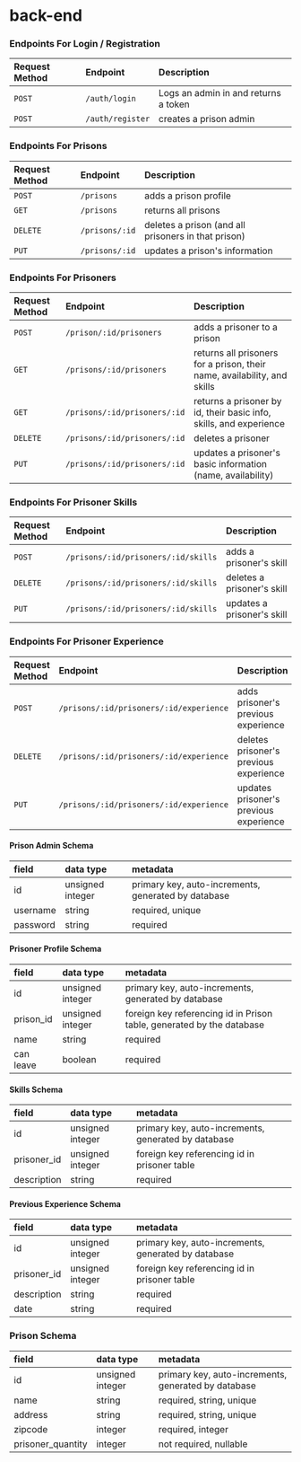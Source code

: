 # back-end

### Endpoints For Login / Registration

| Request Method | Endpoint         | Description                          |
| :------------- | :--------------- | :----------------------------------- |
| `POST`         | `/auth/login`    | Logs an admin in and returns a token |
| `POST`         | `/auth/register` | creates a prison admin               |

### Endpoints For Prisons

| Request Method | Endpoint       | Description                                         |
| :------------- | :------------- | :-------------------------------------------------- |
| `POST`         | `/prisons`     | adds a prison profile                               |
| `GET`          | `/prisons`     | returns all prisons                                 |
| `DELETE`       | `/prisons/:id` | deletes a prison (and all prisoners in that prison) |
| `PUT`          | `/prisons/:id` | updates a prison's information                      |

### Endpoints For Prisoners

| Request Method | Endpoint                     | Description                                                              |
| :------------- | :--------------------------- | :----------------------------------------------------------------------- |
| `POST`         | `/prison/:id/prisoners`      | adds a prisoner to a prison                                              |
| `GET`          | `/prisons/:id/prisoners`     | returns all prisoners for a prison, their name, availability, and skills |
| `GET`          | `/prisons/:id/prisoners/:id` | returns a prisoner by id, their basic info, skills, and experience       |
| `DELETE`       | `/prisons/:id/prisoners/:id` | deletes a prisoner                                                       |
| `PUT`          | `/prisons/:id/prisoners/:id` | updates a prisoner's basic information (name, availability)              |

### Endpoints For Prisoner Skills

| Request Method | Endpoint                            | Description                |
| :------------- | :---------------------------------- | :------------------------- |
| `POST`         | `/prisons/:id/prisoners/:id/skills` | adds a prisoner's skill    |
| `DELETE`       | `/prisons/:id/prisoners/:id/skills` | deletes a prisoner's skill |
| `PUT`          | `/prisons/:id/prisoners/:id/skills` | updates a prisoner's skill |

### Endpoints For Prisoner Experience

| Request Method | Endpoint                                | Description                            |
| :------------- | :-------------------------------------- | :------------------------------------- |
| `POST`         | `/prisons/:id/prisoners/:id/experience` | adds prisoner's previous experience    |
| `DELETE`       | `/prisons/:id/prisoners/:id/experience` | deletes prisoner's previous experience |
| `PUT`          | `/prisons/:id/prisoners/:id/experience` | updates prisoner's previous experience |

#### Prison Admin Schema

| field    | data type        | metadata                                            |
| :------- | :--------------- | :-------------------------------------------------- |
| id       | unsigned integer | primary key, auto-increments, generated by database |
| username | string           | required, unique                                    |
| password | string           | required                                            |

#### Prisoner Profile Schema

| field     | data type        | metadata                                                              |
| :-------- | :--------------- | :-------------------------------------------------------------------- |
| id        | unsigned integer | primary key, auto-increments, generated by database                   |
| prison_id | unsigned integer | foreign key referencing id in Prison table, generated by the database |
| name      | string           | required                                                              |
| can leave | boolean          | required                                                              |

#### Skills Schema

| field       | data type        | metadata                                            |
| :---------- | :--------------- | :-------------------------------------------------- |
| id          | unsigned integer | primary key, auto-increments, generated by database |
| prisoner_id | unsigned integer | foreign key referencing id in prisoner table        |
| description | string           | required                                            |

#### Previous Experience Schema

| field       | data type        | metadata                                            |
| :---------- | :--------------- | :-------------------------------------------------- |
| id          | unsigned integer | primary key, auto-increments, generated by database |
| prisoner_id | unsigned integer | foreign key referencing id in prisoner table        |
| description | string           | required                                            |
| date        | string           | required                                            |

### Prison Schema

| field             | data type        | metadata                                            |
| :---------------- | :--------------- | :-------------------------------------------------- |
| id                | unsigned integer | primary key, auto-increments, generated by database |
| name              | string           | required, string, unique                            |
| address           | string           | required, string, unique                            |
| zipcode           | integer          | required, integer                                   |
| prisoner_quantity | integer          | not required, nullable                              |
